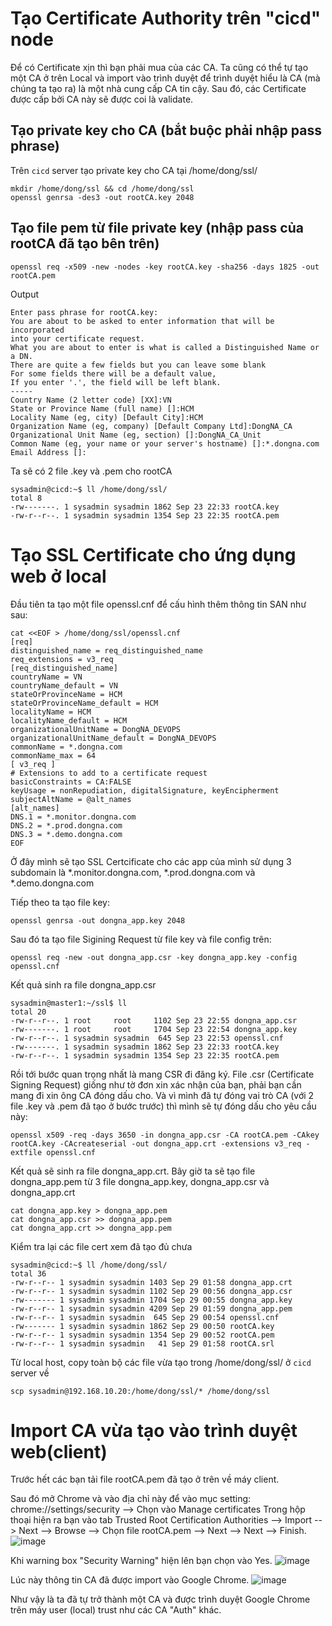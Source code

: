 # Tạo Certificate Authority trên "cicd" node
Để có Certificate xịn thì bạn phải mua của các CA. Ta cũng có thể tự tạo một CA ở trên Local và import vào trình duyệt để trình duyệt hiểu là CA (mà chúng ta tạo ra) là một nhà cung cấp CA tin cậy. Sau đó, các Certificate được cấp bởi CA này sẽ được coi là validate.

## Tạo private key cho CA (bắt buộc phải nhập pass phrase)
Trên `cicd` server tạo private key cho CA tại /home/dong/ssl/
```
mkdir /home/dong/ssl && cd /home/dong/ssl
openssl genrsa -des3 -out rootCA.key 2048
```

## Tạo file pem từ file private key (nhập pass của rootCA đã tạo bên trên)
```
openssl req -x509 -new -nodes -key rootCA.key -sha256 -days 1825 -out rootCA.pem
```

Output
```
Enter pass phrase for rootCA.key:
You are about to be asked to enter information that will be incorporated
into your certificate request.
What you are about to enter is what is called a Distinguished Name or a DN.
There are quite a few fields but you can leave some blank
For some fields there will be a default value,
If you enter '.', the field will be left blank.
-----
Country Name (2 letter code) [XX]:VN
State or Province Name (full name) []:HCM
Locality Name (eg, city) [Default City]:HCM
Organization Name (eg, company) [Default Company Ltd]:DongNA_CA
Organizational Unit Name (eg, section) []:DongNA_CA_Unit
Common Name (eg, your name or your server's hostname) []:*.dongna.com
Email Address []:
```
Ta sẽ có 2 file .key và .pem cho rootCA 
```
sysadmin@cicd:~$ ll /home/dong/ssl/
total 8
-rw-------. 1 sysadmin sysadmin 1862 Sep 23 22:33 rootCA.key
-rw-r--r--. 1 sysadmin sysadmin 1354 Sep 23 22:35 rootCA.pem
```
# Tạo SSL Certificate cho ứng dụng web ở local
Đầu tiên ta tạo một file openssl.cnf để cấu hình thêm thông tin SAN như sau:
```
cat <<EOF > /home/dong/ssl/openssl.cnf
[req]
distinguished_name = req_distinguished_name
req_extensions = v3_req
[req_distinguished_name]
countryName = VN
countryName_default = VN
stateOrProvinceName = HCM
stateOrProvinceName_default = HCM
localityName = HCM
localityName_default = HCM
organizationalUnitName = DongNA_DEVOPS
organizationalUnitName_default = DongNA_DEVOPS
commonName = *.dongna.com
commonName_max = 64
[ v3_req ]
# Extensions to add to a certificate request
basicConstraints = CA:FALSE
keyUsage = nonRepudiation, digitalSignature, keyEncipherment
subjectAltName = @alt_names
[alt_names]
DNS.1 = *.monitor.dongna.com
DNS.2 = *.prod.dongna.com
DNS.3 = *.demo.dongna.com
EOF
```
Ở đây mình sẽ tạo SSL Certcificate cho các app của mình sử dụng 3 subdomain là *.monitor.dongna.com, *.prod.dongna.com và *.demo.dongna.com <br>

Tiếp theo ta tạo file key:
```
openssl genrsa -out dongna_app.key 2048
```

Sau đó ta tạo file Sigining Request từ file key và file config trên:
```
openssl req -new -out dongna_app.csr -key dongna_app.key -config openssl.cnf
```

Kết quả sinh ra file dongna_app.csr
```
sysadmin@master1:~/ssl$ ll
total 20
-rw-r--r--. 1 root     root     1102 Sep 23 22:55 dongna_app.csr
-rw-------. 1 root     root     1704 Sep 23 22:54 dongna_app.key
-rw-r--r--. 1 sysadmin sysadmin  645 Sep 23 22:53 openssl.cnf
-rw-------. 1 sysadmin sysadmin 1862 Sep 23 22:33 rootCA.key
-rw-r--r--. 1 sysadmin sysadmin 1354 Sep 23 22:35 rootCA.pem
```

Rồi tới bước quan trọng nhất là mang CSR đi đăng ký. File .csr (Certificate Signing Request) giống như tờ đơn xin xác nhận của bạn, phải bạn cần mang đi xin ông CA đóng dấu cho. Và vì mình đã tự đóng vai trò CA (với 2 file .key và .pem đã tạo ở bước trước) thì mình sẽ tự đóng dấu cho yêu cầu này:

```
openssl x509 -req -days 3650 -in dongna_app.csr -CA rootCA.pem -CAkey rootCA.key -CAcreateserial -out dongna_app.crt -extensions v3_req -extfile openssl.cnf
```

Kết quả sẽ sinh ra file dongna_app.crt. Bây giờ ta sẽ tạo file dongna_app.pem từ 3 file dongna_app.key, dongna_app.csr và dongna_app.crt
```
cat dongna_app.key > dongna_app.pem
cat dongna_app.csr >> dongna_app.pem
cat dongna_app.crt >> dongna_app.pem
```

Kiểm tra lại các file cert xem đã tạo đủ chưa

```
sysadmin@cicd:~$ ll /home/dong/ssl/
total 36
-rw-r--r-- 1 sysadmin sysadmin 1403 Sep 29 01:58 dongna_app.crt
-rw-r--r-- 1 sysadmin sysadmin 1102 Sep 29 00:56 dongna_app.csr
-rw------- 1 sysadmin sysadmin 1704 Sep 29 00:55 dongna_app.key
-rw-r--r-- 1 sysadmin sysadmin 4209 Sep 29 01:59 dongna_app.pem
-rw-r--r-- 1 sysadmin sysadmin  645 Sep 29 00:54 openssl.cnf
-rw------- 1 sysadmin sysadmin 1862 Sep 29 00:50 rootCA.key
-rw-r--r-- 1 sysadmin sysadmin 1354 Sep 29 00:52 rootCA.pem
-rw-r--r-- 1 sysadmin sysadmin   41 Sep 29 01:58 rootCA.srl
```
Từ local host, copy toàn bộ các file vừa tạo trong /home/dong/ssl/ ở `cicd` server về
```
scp sysadmin@192.168.10.20:/home/dong/ssl/* /home/dong/ssl
```

# Import CA vừa tạo vào trình duyệt web(client)
Trước hết các bạn tải file rootCA.pem đã tạo ở trên về máy client.

Sau đó mở Chrome và vào địa chỉ này để vào mục setting: chrome://settings/security --> Chọn vào Manage certificates Trong hộp thoại hiện ra bạn vào tab Trusted Root Certification Authorities --> Import --> Next --> Browse --> Chọn file rootCA.pem --> Next --> Next --> Finish.
![image](https://github.com/user-attachments/assets/1ae34569-2817-4d4c-b366-164d72908fc6)

Khi warning box "Security Warning" hiện lên bạn chọn vào Yes.
![image](https://github.com/user-attachments/assets/4b739381-4675-4cb5-b017-fdccdf5cff62)

Lúc này thông tin CA đã được import vào Google Chrome.
![image](https://github.com/user-attachments/assets/c7ea91cf-62c5-4a75-9e98-5b2b98be117c)

Như vậy là ta đã tự trở thành một CA và được trình duyệt Google Chrome trên máy user (local) trust như các CA "Auth" khác.
